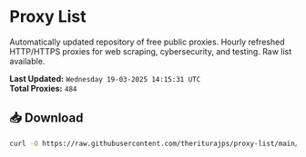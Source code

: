 # Proxy List

Automatically updated repository of free public proxies. Hourly refreshed HTTP/HTTPS proxies for web scraping, cybersecurity, and testing. Raw list available.

**Last Updated:** `Wednesday 19-03-2025 14:15:31 UTC`  
**Total Proxies:** `484`

## 📥 Download
```bash
curl -O https://raw.githubusercontent.com/theriturajps/proxy-list/main/proxies.txt
